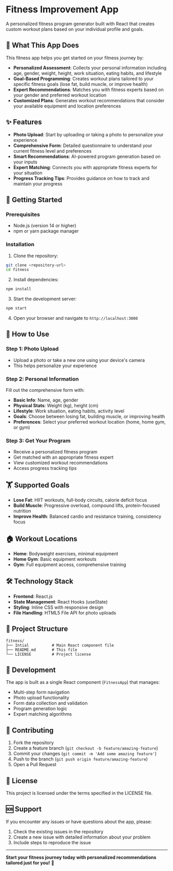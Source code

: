 # Fitness Improvement App

A personalized fitness program generator built with React that creates custom workout plans based on your individual profile and goals.

## 🎯 What This App Does

This fitness app helps you get started on your fitness journey by:

- **Personalized Assessment**: Collects your personal information including age, gender, weight, height, work situation, eating habits, and lifestyle
- **Goal-Based Programming**: Creates workout plans tailored to your specific fitness goals (lose fat, build muscle, or improve health)
- **Expert Recommendations**: Matches you with fitness experts based on your gender and preferred workout location
- **Customized Plans**: Generates workout recommendations that consider your available equipment and location preferences

## ✨ Features

- **Photo Upload**: Start by uploading or taking a photo to personalize your experience
- **Comprehensive Form**: Detailed questionnaire to understand your current fitness level and preferences
- **Smart Recommendations**: AI-powered program generation based on your inputs
- **Expert Matching**: Connects you with appropriate fitness experts for your situation
- **Progress Tracking Tips**: Provides guidance on how to track and maintain your progress

## 🚀 Getting Started

### Prerequisites

- Node.js (version 14 or higher)
- npm or yarn package manager

### Installation

1. Clone the repository:
```bash
git clone <repository-url>
cd fitness
```

2. Install dependencies:
```bash
npm install
```

3. Start the development server:
```bash
npm start
```

4. Open your browser and navigate to `http://localhost:3000`

## 📱 How to Use

### Step 1: Photo Upload
- Upload a photo or take a new one using your device's camera
- This helps personalize your experience

### Step 2: Personal Information
Fill out the comprehensive form with:
- **Basic Info**: Name, age, gender
- **Physical Stats**: Weight (kg), height (cm)
- **Lifestyle**: Work situation, eating habits, activity level
- **Goals**: Choose between losing fat, building muscle, or improving health
- **Preferences**: Select your preferred workout location (home, home gym, or gym)

### Step 3: Get Your Program
- Receive a personalized fitness program
- Get matched with an appropriate fitness expert
- View customized workout recommendations
- Access progress tracking tips

## 🏋️ Supported Goals

- **Lose Fat**: HIIT workouts, full-body circuits, calorie deficit focus
- **Build Muscle**: Progressive overload, compound lifts, protein-focused nutrition
- **Improve Health**: Balanced cardio and resistance training, consistency focus

## 🏠 Workout Locations

- **Home**: Bodyweight exercises, minimal equipment
- **Home Gym**: Basic equipment workouts
- **Gym**: Full equipment access, comprehensive training

## 🛠️ Technology Stack

- **Frontend**: React.js
- **State Management**: React Hooks (useState)
- **Styling**: Inline CSS with responsive design
- **File Handling**: HTML5 File API for photo uploads

## 📁 Project Structure

```
fitness/
├── Intial          # Main React component file
├── README.md       # This file
└── LICENSE         # Project license
```

## 🔧 Development

The app is built as a single React component (`FitnessApp`) that manages:
- Multi-step form navigation
- Photo upload functionality
- Form data collection and validation
- Program generation logic
- Expert matching algorithms

## 🤝 Contributing

1. Fork the repository
2. Create a feature branch (`git checkout -b feature/amazing-feature`)
3. Commit your changes (`git commit -m 'Add some amazing feature'`)
4. Push to the branch (`git push origin feature/amazing-feature`)
5. Open a Pull Request

## 📄 License

This project is licensed under the terms specified in the LICENSE file.

## 🆘 Support

If you encounter any issues or have questions about the app, please:
1. Check the existing issues in the repository
2. Create a new issue with detailed information about your problem
3. Include steps to reproduce the issue

---

**Start your fitness journey today with personalized recommendations tailored just for you!** 💪
